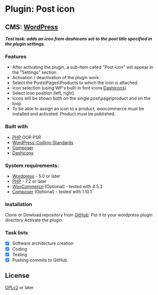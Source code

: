 # Plugin: Post icon

## CMS: [WordPress]

***Test task: adds an icon from dashicons set to the post title specified in the plugin settings.***

### Features
  - After activating the plugin, a sub-item called "Post icon" will appear in the "Settings" section.
  - Activation / deactivation of the plugin work.
  - Select the Posts\Pages\Products  to which the icon is attached.
  - Icon selection (using WP's built-in font icons [Dashicons]).
  - Select icon position (left, right).
  - Icons will be shown both on the single post\page\product and on the loop
  - To be able to assign an icon to a product, woocommerce must be installed and activated. Product must be published.

### Built with

- [PHP] OOP PSR
- [WordPress-Coding-Standards]
- [Composer]
- [Dashicons]

### System requirements:

* [Wordpress] - 5.0 or later
* [PHP] -  7.2 or later
* [WooCommerce] (Optional) - tested with 4.5.2
* [Composer] (Optional) - tested with 1.10.1

### Installation

Clone or Dowload repository from [GitHub].
Put it to your wordpress plugin directory
Activate the plugin.

### Task lists

- [X] Software architecture creation
- [X] Coding
- [X] Testing
- [X] Pushing commits to GitHub

License
----

[GPLv2] or later

[//]: #
   [GitHub]: <https://github.com/SobolevAnatoly/post-title-custom-icon/>
   [PHP]: <https://www.php.net/>
   [WordPress]: <https://wordpress.org/>
   [WooCommerce]: <https://woocommerce.com/>
   [GPLv2]: <https://www.gnu.org/licenses/old-licenses/gpl-2.0.en.html>
   [Composer]: <https://getcomposer.org/>
   [WordPress-Coding-Standards]: <https://github.com/WordPress/WordPress-Coding-Standards>
   [Dashicons]: <https://developer.wordpress.org/resource/dashicons>
